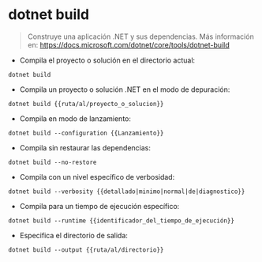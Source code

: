 # dotnet build

>Construye una aplicación .NET y sus dependencias. Más información en: https://docs.microsoft.com/dotnet/core/tools/dotnet-build

- Compila el proyecto o solución en el directorio actual:

`dotnet build`

- Compila un proyecto o solución .NET en el modo de depuración:

`dotnet build {{ruta/al/proyecto_o_solucion}}`

- Compila en modo de lanzamiento:

`dotnet build --configuration {{Lanzamiento}}`

- Compila sin restaurar las dependencias:

`dotnet build --no-restore`

- Compila con un nivel específico de verbosidad:

`dotnet build --verbosity {{detallado|minimo|normal|de|diagnostico}}`

- Compila para un tiempo de ejecución específico:

`dotnet build --runtime {{identificador_del_tiempo_de_ejecución}}`

- Especifica el directorio de salida:

`dotnet build --output {{ruta/al/directorio}}`
